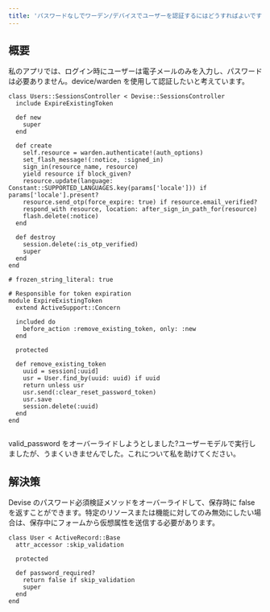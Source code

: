 ```yaml
---
title: 'パスワードなしでワーデン/デバイスでユーザーを認証するにはどうすればよいですか?'
---
```


## 概要
私のアプリでは、ログイン時にユーザーは電子メールのみを入力し、パスワードは必要ありません。device/warden を使用して認証したいと考えています。

```
class Users::SessionsController < Devise::SessionsController
  include ExpireExistingToken

  def new
    super
  end

  def create
    self.resource = warden.authenticate!(auth_options)
    set_flash_message!(:notice, :signed_in)
    sign_in(resource_name, resource)
    yield resource if block_given?
    resource.update(language: Constant::SUPPORTED_LANGUAGES.key(params['locale'])) if params['locale'].present?
    resource.send_otp(force_expire: true) if resource.email_verified?
    respond_with resource, location: after_sign_in_path_for(resource)
    flash.delete(:notice)
  end

  def destroy
    session.delete(:is_otp_verified)
    super
  end
end

```
```
# frozen_string_literal: true

# Responsible for token expiration
module ExpireExistingToken
  extend ActiveSupport::Concern

  included do
    before_action :remove_existing_token, only: :new
  end

  protected

  def remove_existing_token
    uuid = session[:uuid]
    usr = User.find_by(uuid: uuid) if uuid
    return unless usr
    usr.send(:clear_reset_password_token)
    usr.save
    session.delete(:uuid)
  end
end


```
valid_password をオーバーライドしようとしました?ユーザーモデルで実行しましたが、うまくいきませんでした。これについて私を助けてください。

## 解決策
Devise のパスワード必須検証メソッドをオーバーライドして、保存時に false を返すことができます。特定のリソースまたは機能に対してのみ無効にしたい場合は、保存中にフォームから仮想属性を送信する必要があります。

```
class User < ActiveRecord::Base
  attr_accessor :skip_validation  

  protected

  def password_required?
    return false if skip_validation
    super
  end
end

```
